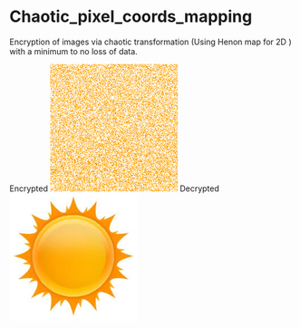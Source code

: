 # Chaotic_pixel_coords_mapping

Encryption of images via chaotic transformation (Using Henon map for 2D ) with a minimum to no loss of data. 

Encrypted 
![GitHub Logo](encrypted1.png)
Decrypted
![GitHub Logo](decrypted.jpg)
